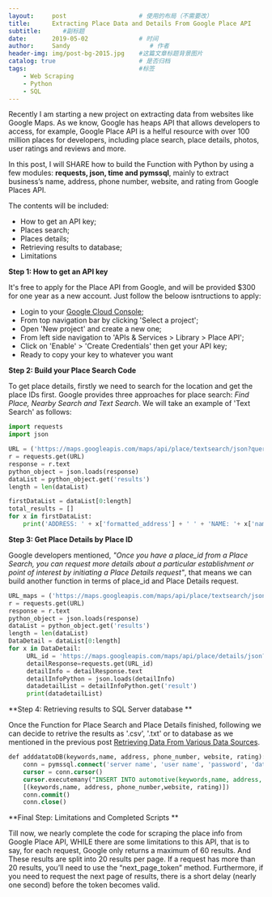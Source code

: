 ```yaml
---
layout:     post                    # 使用的布局（不需要改）
title:      Extracting Place Data and Details From Google Place API            # 标题 
subtitle:      #副标题
date:       2019-05-02              # 时间
author:     Sandy                      # 作者
header-img: img/post-bg-2015.jpg    #这篇文章标题背景图片
catalog: true                       # 是否归档
tags:                               #标签
    - Web Scraping
    - Python
    - SQL  
---
```



Recently I am starting a new project on extracting data from websites like Google Maps. As we know, Google has heaps API that allows developers to access, for example, Google Place API is a helful resource with over 100 million places for developers, including place search, place details, photos, user ratings and reviews and more.

In this post, I will SHARE how to build the Function with Python by using a few modules: **requests, json, time and pymssql**, mainly to extract business’s name, address, phone number, website, and rating from Google Places API. 

The contents will be included:

- How to get an API key;
- Places search;
- Places details;
- Retrieving results to database;
- Limitations

**Step 1: How to get an API key**

It's free to apply for the Place API from Google, and will be provided \$300 for one year as a new account. Just follow the beloow isntructions to apply:

- Login to your [Google Cloud Console](https://console.cloud.google.com/ "Google Cloud Console"); 
- From top navigation bar by clicking 'Select a project';
- Open 'New project' and create a new one;
- From left side navigation to 'APIs & Services > Library > Place API';
- Click on 'Enable' > 'Create Credentials' then get your API key;
- Ready to copy your key to whatever you want

**Step 2: Build your Place Search Code**

To get place details, firstly we need to search for the location and get the place IDs first. Google provides three approaches for place search: *Find Place, Nearby Search and Text Search*. We will take an example of 'Text Search' as follows:

```python
import requests
import json

URL = ('https://maps.googleapis.com/maps/api/place/textsearch/json?query='text search'&key='your API key'')
r = requests.get(URL)
response = r.text
python_object = json.loads(response)
dataList = python_object.get('results')
length = len(dataList)  

firstDataList = dataList[0:length]
total_results = []
for x in firstDataList:
    print('ADDRESS: ' + x['formatted_address'] + ' ' + 'NAME: '+ x['name'])
```

**Step 3: Get Place Details by Place ID**

Google developers mentioned, *"Once you have a place_id from a Place Search, you can request more details about a particular establishment or point of interest by initiating a Place Details request"*, that means we can build another function in terms of place_id and Place Details request.


```python
URL_maps = ('https://maps.googleapis.com/maps/api/place/textsearch/json?query='text search'&key='your API key'')
r = requests.get(URL)
response = r.text
python_object = json.loads(response)
dataList = python_object.get('results')
length = len(dataList) 
DataDetail = dataList[0:length]
for x in DataDetail:
     URL_id = 'https://maps.googleapis.com/maps/api/place/details/json?placeid={palceid}&fields=name,website,rating,formatted_phone_number&key=AIzaSyBgvmZCT3KuZxyztBknCjt7qql5qSfuZlQ'.format(palceid=x['place_id'])
     detailResponse=requests.get(URL_id)
     detailInfo = detailResponse.text
     detailInfoPython = json.loads(detailInfo)
     datadetailList = detailInfoPython.get('result')
     print(datadetailList)
```

**Step 4: Retrieving results to SQL Server database **

Once the Function for Place Search and Place Details finished, following we can decide to retrive the results as '.csv', '.txt' or to database as we mentioned in the previous post [Retrieving Data From Various Data Sources](https://hualizhouster.github.io/2019/04/09/Datasourceconnection/ "Retrieving Data From Various Data Sources").  

```sql
def adddatatoDB(keywords,name, address, phone_number, website, rating):
    conn = pymssql.connect('server name', 'user name', 'password', 'database')
    cursor = conn.cursor()
    cursor.executemany("INSERT INTO automotive(keywords,name, address, phone_number, website, rating) VALUES (%s, %s, %s, %s,%s, %s)", 
    [(keywords,name, address, phone_number,website, rating)])
    conn.commit()
    conn.close() 
```


**Final Step: Limitations and Completed Scripts **

Till now, we nearly complete the code for scraping the place info from Google Place API, WHILE there are some limitations to this API, that is to say, for each request, Google only returns a maximum of 60 results. And These results are split into 20 results per page. If a request has more than 20 results, you’ll need to use the “next_page_token” method. Furthermore, if you need to request the next page of results, there is a short delay (nearly one second) before the token becomes valid.

